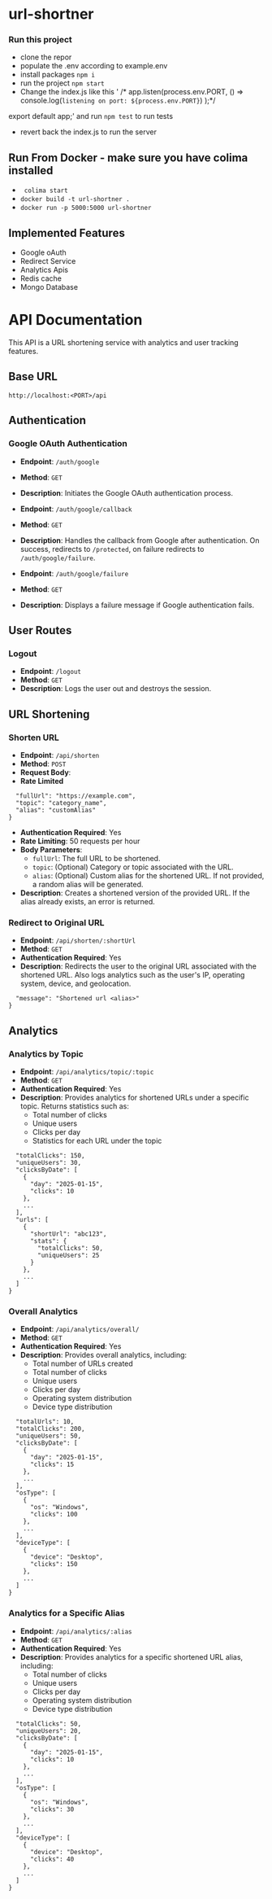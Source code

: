 # url-shortner

### Run this project

- clone the repor
- populate the .env according to example.env
- install packages
  `npm i`
- run the project
  `npm start`
- Change the index.js like this
  '
  /\*
  app.listen(process.env.PORT, () =>
  console.log(`listening on port: ${process.env.PORT}`)
  );\*/

export default app;' and run `npm test` to run tests

- revert back the index.js to run the server

## Run From Docker - make sure you have colima installed

- ` colima start`
- `docker build -t url-shortner .`
- `docker run -p 5000:5000 url-shortner`

## Implemented Features

- Google oAuth
- Redirect Service
- Analytics Apis
- Redis cache
- Mongo Database

# API Documentation

This API is a URL shortening service with analytics and user tracking features.

## Base URL

`http://localhost:<PORT>/api`

## Authentication

### Google OAuth Authentication

- **Endpoint**: `/auth/google`
- **Method**: `GET`
- **Description**: Initiates the Google OAuth authentication process.

- **Endpoint**: `/auth/google/callback`
- **Method**: `GET`
- **Description**: Handles the callback from Google after authentication. On success, redirects to `/protected`, on failure redirects to `/auth/google/failure`.

- **Endpoint**: `/auth/google/failure`
- **Method**: `GET`
- **Description**: Displays a failure message if Google authentication fails.

## User Routes

### Logout

- **Endpoint**: `/logout`
- **Method**: `GET`
- **Description**: Logs the user out and destroys the session.

## URL Shortening

### Shorten URL

- **Endpoint**: `/api/shorten`
- **Method**: `POST`
- **Request Body**:
- **Rate Limited**

```{
  "fullUrl": "https://example.com",
  "topic": "category_name",
  "alias": "customAlias"
}
```

- **Authentication Required**: Yes
- **Rate Limiting**: 50 requests per hour
- **Body Parameters**:
  - `fullUrl`: The full URL to be shortened.
  - `topic`: (Optional) Category or topic associated with the URL.
  - `alias`: (Optional) Custom alias for the shortened URL. If not provided, a random alias will be generated.
- **Description**: Creates a shortened version of the provided URL. If the alias already exists, an error is returned.

### Redirect to Original URL

- **Endpoint**: `/api/shorten/:shortUrl`
- **Method**: `GET`
- **Authentication Required**: Yes
- **Description**: Redirects the user to the original URL associated with the shortened URL. Also logs analytics such as the user's IP, operating system, device, and geolocation.

```{
  "message": "Shortened url <alias>"
}
```

## Analytics

### Analytics by Topic

- **Endpoint**: `/api/analytics/topic/:topic`
- **Method**: `GET`
- **Authentication Required**: Yes
- **Description**: Provides analytics for shortened URLs under a specific topic. Returns statistics such as:
  - Total number of clicks
  - Unique users
  - Clicks per day
  - Statistics for each URL under the topic

```{
  "totalClicks": 150,
  "uniqueUsers": 30,
  "clicksByDate": [
    {
      "day": "2025-01-15",
      "clicks": 10
    },
    ...
  ],
  "urls": [
    {
      "shortUrl": "abc123",
      "stats": {
        "totalClicks": 50,
        "uniqueUsers": 25
      }
    },
    ...
  ]
}
```

### Overall Analytics

- **Endpoint**: `/api/analytics/overall/`
- **Method**: `GET`
- **Authentication Required**: Yes
- **Description**: Provides overall analytics, including:
  - Total number of URLs created
  - Total number of clicks
  - Unique users
  - Clicks per day
  - Operating system distribution
  - Device type distribution

```{
  "totalUrls": 10,
  "totalClicks": 200,
  "uniqueUsers": 50,
  "clicksByDate": [
    {
      "day": "2025-01-15",
      "clicks": 15
    },
    ...
  ],
  "osType": [
    {
      "os": "Windows",
      "clicks": 100
    },
    ...
  ],
  "deviceType": [
    {
      "device": "Desktop",
      "clicks": 150
    },
    ...
  ]
}
```

### Analytics for a Specific Alias

- **Endpoint**: `/api/analytics/:alias`
- **Method**: `GET`
- **Authentication Required**: Yes
- **Description**: Provides analytics for a specific shortened URL alias, including:
  - Total number of clicks
  - Unique users
  - Clicks per day
  - Operating system distribution
  - Device type distribution

```{
  "totalClicks": 50,
  "uniqueUsers": 20,
  "clicksByDate": [
    {
      "day": "2025-01-15",
      "clicks": 10
    },
    ...
  ],
  "osType": [
    {
      "os": "Windows",
      "clicks": 30
    },
    ...
  ],
  "deviceType": [
    {
      "device": "Desktop",
      "clicks": 40
    },
    ...
  ]
}
```
